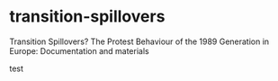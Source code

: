 # transition-spillovers
Transition Spillovers? The Protest Behaviour of the 1989 Generation in Europe: Documentation and materials

test